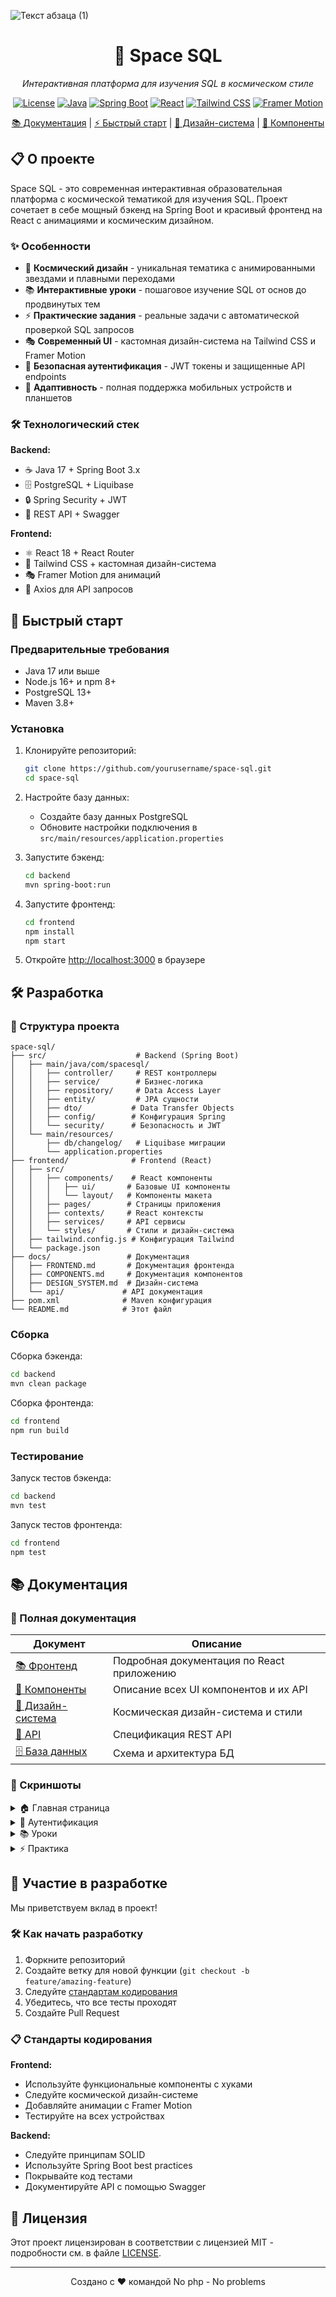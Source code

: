 ![Текст абзаца (1)](https://github.com/user-attachments/assets/62c98eae-5051-4fde-afdb-89ef6c5e2f96)

<div align="center">
  <h1>🚀 Space SQL</h1>
  <p><em>Интерактивная платформа для изучения SQL в космическом стиле</em></p>
  
  [![License](https://img.shields.io/badge/License-MIT-blue.svg)](LICENSE)
  [![Java](https://img.shields.io/badge/Java-17%2B-orange.svg)](https://java.com/)
  [![Spring Boot](https://img.shields.io/badge/Spring%20Boot-3.x-6DB33F.svg)](https://spring.io/projects/spring-boot)
  [![React](https://img.shields.io/badge/React-18.x-61DAFB.svg)](https://reactjs.org/)
  [![Tailwind CSS](https://img.shields.io/badge/Tailwind%20CSS-3.x-38B2AC.svg)](https://tailwindcss.com/)
  [![Framer Motion](https://img.shields.io/badge/Framer%20Motion-10.x-FF0055.svg)](https://www.framer.com/motion/)

  [📚 Документация](docs/README.md) | [⚡ Быстрый старт](#быстрый-старт) | [🎨 Дизайн-система](docs/DESIGN_SYSTEM.md) | [🧩 Компоненты](docs/COMPONENTS.md)
</div>

## 📋 О проекте

Space SQL - это современная интерактивная образовательная платформа с космической тематикой для изучения SQL. Проект сочетает в себе мощный бэкенд на Spring Boot и красивый фронтенд на React с анимациями и космическим дизайном.

### ✨ Особенности

- 🌌 **Космический дизайн** - уникальная тематика с анимированными звездами и плавными переходами
- 📚 **Интерактивные уроки** - пошаговое изучение SQL от основ до продвинутых тем
- ⚡ **Практические задания** - реальные задачи с автоматической проверкой SQL запросов
- 🎭 **Современный UI** - кастомная дизайн-система на Tailwind CSS и Framer Motion
- 🔐 **Безопасная аутентификация** - JWT токены и защищенные API endpoints
- 📱 **Адаптивность** - полная поддержка мобильных устройств и планшетов

### 🛠️ Технологический стек

**Backend:**
- ☕ Java 17 + Spring Boot 3.x
- 🗄️ PostgreSQL + Liquibase
- 🔒 Spring Security + JWT
- 📡 REST API + Swagger

**Frontend:**
- ⚛️ React 18 + React Router
- 🎨 Tailwind CSS + кастомная дизайн-система
- 🎭 Framer Motion для анимаций
- 📡 Axios для API запросов

## 🚀 Быстрый старт

### Предварительные требования

- Java 17 или выше
- Node.js 16+ и npm 8+
- PostgreSQL 13+
- Maven 3.8+

### Установка

1. Клонируйте репозиторий:
   ```bash
   git clone https://github.com/yourusername/space-sql.git
   cd space-sql
   ```

2. Настройте базу данных:
   - Создайте базу данных PostgreSQL
   - Обновите настройки подключения в `src/main/resources/application.properties`

3. Запустите бэкенд:
   ```bash
   cd backend
   mvn spring-boot:run
   ```

4. Запустите фронтенд:
   ```bash
   cd frontend
   npm install
   npm start
   ```

5. Откройте [http://localhost:3000](http://localhost:3000) в браузере

## 🛠️ Разработка

### 📁 Структура проекта

```
space-sql/
├── src/                    # Backend (Spring Boot)
│   ├── main/java/com/spacesql/
│   │   ├── controller/     # REST контроллеры
│   │   ├── service/        # Бизнес-логика
│   │   ├── repository/     # Data Access Layer
│   │   ├── entity/         # JPA сущности
│   │   ├── dto/           # Data Transfer Objects
│   │   ├── config/        # Конфигурация Spring
│   │   └── security/      # Безопасность и JWT
│   └── main/resources/
│       ├── db/changelog/   # Liquibase миграции
│       └── application.properties
├── frontend/              # Frontend (React)
│   ├── src/
│   │   ├── components/    # React компоненты
│   │   │   ├── ui/       # Базовые UI компоненты
│   │   │   └── layout/   # Компоненты макета
│   │   ├── pages/        # Страницы приложения
│   │   ├── contexts/     # React контексты
│   │   ├── services/     # API сервисы
│   │   └── styles/       # Стили и дизайн-система
│   ├── tailwind.config.js # Конфигурация Tailwind
│   └── package.json
├── docs/                 # Документация
│   ├── FRONTEND.md       # Документация фронтенда
│   ├── COMPONENTS.md     # Документация компонентов
│   ├── DESIGN_SYSTEM.md  # Дизайн-система
│   └── api/             # API документация
├── pom.xml              # Maven конфигурация
└── README.md            # Этот файл
```

### Сборка

Сборка бэкенда:
```bash
cd backend
mvn clean package
```

Сборка фронтенда:
```bash
cd frontend
npm run build
```

### Тестирование

Запуск тестов бэкенда:
```bash
cd backend
mvn test
```

Запуск тестов фронтенда:
```bash
cd frontend
npm test
```

## 📚 Документация

### 📖 Полная документация

| Документ | Описание |
|----------|----------|
| [📚 Фронтенд](docs/FRONTEND.md) | Подробная документация по React приложению |
| [🧩 Компоненты](docs/COMPONENTS.md) | Описание всех UI компонентов и их API |
| [🎨 Дизайн-система](docs/DESIGN_SYSTEM.md) | Космическая дизайн-система и стили |
| [📡 API](docs/api/SPECIFICATION.md) | Спецификация REST API |
| [🗄️ База данных](docs/architecture/database.md) | Схема и архитектура БД |

### 🚀 Скриншоты

<details>
<summary>🏠 Главная страница</summary>

*Космическая главная страница с анимированным фоном и hero секцией*

</details>

<details>
<summary>🔐 Аутентификация</summary>

*Красивые формы входа и регистрации с космическими эффектами*

</details>

<details>
<summary>📚 Уроки</summary>

*Интерактивные карточки уроков с hover эффектами*

</details>

<details>
<summary>⚡ Практика</summary>

*SQL редактор с подсветкой синтаксиса и проверкой запросов*

</details>

## 🤝 Участие в разработке

Мы приветствуем вклад в проект! 

### 🛠️ Как начать разработку

1. Форкните репозиторий
2. Создайте ветку для новой функции (`git checkout -b feature/amazing-feature`)
3. Следуйте [стандартам кодирования](#стандарты-кодирования)
4. Убедитесь, что все тесты проходят
5. Создайте Pull Request

### 📋 Стандарты кодирования

**Frontend:**
- Используйте функциональные компоненты с хуками
- Следуйте космической дизайн-системе
- Добавляйте анимации с Framer Motion
- Тестируйте на всех устройствах

**Backend:**
- Следуйте принципам SOLID
- Используйте Spring Boot best practices  
- Покрывайте код тестами
- Документируйте API с помощью Swagger

## 📄 Лицензия

Этот проект лицензирован в соответствии с лицензией MIT - подробности см. в файле [LICENSE](LICENSE).

---

<div align="center">
  <p>Создано с ❤️ командой No php - No problems</p>
</div>